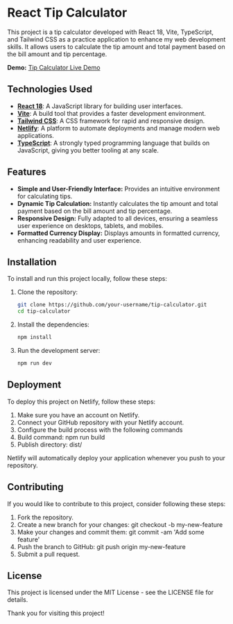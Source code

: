 # React Tip Calculator

This project is a tip calculator developed with React 18, Vite, TypeScript, and Tailwind CSS as a practice application to enhance my web development skills. It allows users to calculate the tip amount and total payment based on the bill amount and tip percentage.

**Demo:** [Tip Calculator Live Demo](https://tip-calculator-braude.netlify.app/)

## Technologies Used

- **[React 18](https://reactjs.org/)**: A JavaScript library for building user interfaces.
- **[Vite](https://vitejs.dev/)**: A build tool that provides a faster development environment.
- **[Tailwind CSS](https://tailwindcss.com/)**: A CSS framework for rapid and responsive design.
- **[Netlify](https://www.netlify.com/)**: A platform to automate deployments and manage modern web applications.
- **[TypeScript](https://www.typescriptlang.org/)**: A strongly typed programming language that builds on JavaScript, giving you better tooling at any scale.

## Features

- **Simple and User-Friendly Interface:** Provides an intuitive environment for calculating tips.
- **Dynamic Tip Calculation:** Instantly calculates the tip amount and total payment based on the bill amount and tip percentage.
- **Responsive Design:** Fully adapted to all devices, ensuring a seamless user experience on desktops, tablets, and mobiles.
- **Formatted Currency Display:** Displays amounts in formatted currency, enhancing readability and user experience.

## Installation

To install and run this project locally, follow these steps:

1. Clone the repository:
   ```bash
   git clone https://github.com/your-username/tip-calculator.git
   cd tip-calculator
2. Install the dependencies:
   ```bash
   npm install
   ```
3. Run the development server:
   ```bash
   npm run dev
   ```
## Deployment
To deploy this project on Netlify, follow these steps:

1. Make sure you have an account on Netlify.
2. Connect your GitHub repository with your Netlify account.
3. Configure the build process with the following commands
4. Build command: npm run build
5. Publish directory: dist/

Netlify will automatically deploy your application whenever you push to your repository.

## Contributing
If you would like to contribute to this project, consider following these steps:

1. Fork the repository.
2. Create a new branch for your changes: git checkout -b my-new-feature
3. Make your changes and commit them: git commit -am 'Add some feature'
4. Push the branch to GitHub: git push origin my-new-feature
5. Submit a pull request.

## License
This project is licensed under the MIT License - see the LICENSE file for details.

Thank you for visiting this project!


